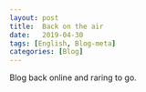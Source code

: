 ```yaml
---
layout: post
title:  Back on the air
date:   2019-04-30
tags: [English, Blog-meta]
categories: [Blog]
---
```

Blog back online and raring to go.
